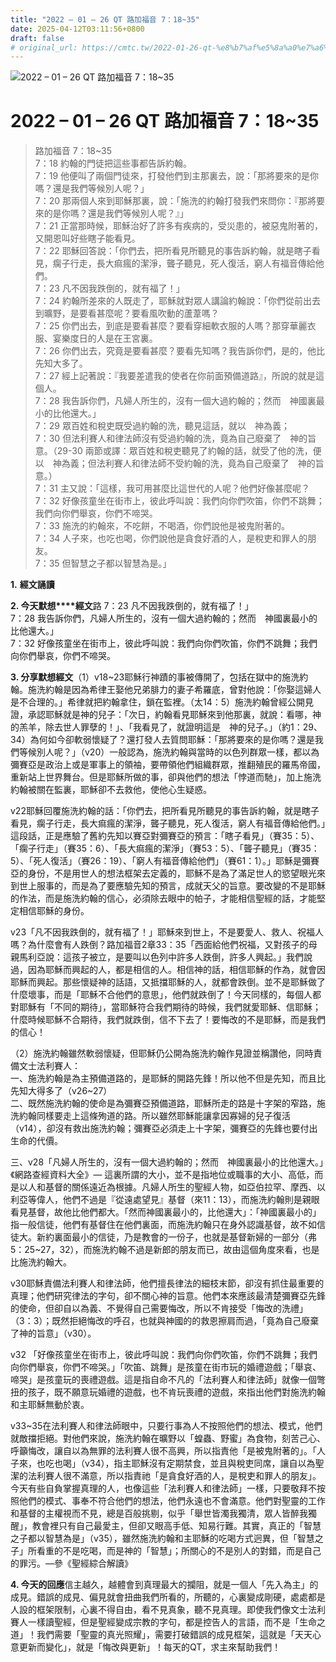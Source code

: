 ```yaml
---
title: "2022 – 01 – 26 QT 路加福音 7：18~35"
date: 2025-04-12T03:11:56+0800
draft: false
# original_url: https://cmtc.tw/2022-01-26-qt-%e8%b7%af%e5%8a%a0%e7%a6%8f%e9%9f%b3-7%ef%bc%9a1835
---
```


![2022 – 01 – 26 QT 路加福音 7：18\~35](/images/qt.jpg   "2022 – 01 – 26 QT 路加福音 7：18\~35")

# 2022 – 01 – 26 QT 路加福音 7：18\~35

> 路加福音 7：18\~35  
> 7：18 約翰的門徒把這些事都告訴約翰。  
> 7：19 他便叫了兩個門徒來，打發他們到主那裏去，說：「那將要來的是你嗎？還是我們等候別人呢？」  
> 7：20 那兩個人來到耶穌那裏，說：「施洗的約翰打發我們來問你：『那將要來的是你嗎？還是我們等候別人呢？』」  
> 7：21 正當那時候，耶穌治好了許多有疾病的，受災患的，被惡鬼附著的，又開恩叫好些瞎子能看見。  
> 7：22 耶穌回答說：「你們去，把所看見所聽見的事告訴約翰，就是瞎子看見，瘸子行走，長大痲瘋的潔淨，聾子聽見，死人復活，窮人有福音傳給他們。  
> 7：23 凡不因我跌倒的，就有福了！」  
> 7：24 約翰所差來的人既走了，耶穌就對眾人講論約翰說：「你們從前出去到曠野，是要看甚麼呢？要看風吹動的蘆葦嗎？  
> 7：25 你們出去，到底是要看甚麼？要看穿細軟衣服的人嗎？那穿華麗衣服、宴樂度日的人是在王宮裏。  
> 7：26 你們出去，究竟是要看甚麼？要看先知嗎？我告訴你們，是的，他比先知大多了。  
> 7：27 經上記著說：『我要差遣我的使者在你前面預備道路』，所說的就是這個人。  
> 7：28 我告訴你們，凡婦人所生的，沒有一個大過約翰的；然而　神國裏最小的比他還大。」  
> 7：29 眾百姓和稅吏既受過約翰的洗，聽見這話，就以　神為義；  
> 7：30 但法利賽人和律法師沒有受過約翰的洗，竟為自己廢棄了　神的旨意。（29-30 兩節或譯：眾百姓和稅吏聽見了約翰的話，就受了他的洗，便以　神為義；但法利賽人和律法師不受約翰的洗，竟為自己廢棄了　神的旨意。）  
> 7：31 主又說：「這樣，我可用甚麼比這世代的人呢？他們好像甚麼呢？  
> 7：32 好像孩童坐在街市上，彼此呼叫說：我們向你們吹笛，你們不跳舞；我們向你們舉哀，你們不啼哭。  
> 7：33 施洗的約翰來，不吃餅，不喝酒，你們說他是被鬼附著的。  
> 7：34 人子來，也吃也喝，你們說他是貪食好酒的人，是稅吏和罪人的朋友。  
> 7：35 但智慧之子都以智慧為是。」

**1.** **經文誦讀**

**2. 今天默想****經文**路 7：23 凡不因我跌倒的，就有福了！」  
7：28 我告訴你們，凡婦人所生的，沒有一個大過約翰的；然而　神國裏最小的比他還大。」  
7：32 好像孩童坐在街市上，彼此呼叫說：我們向你們吹笛，你們不跳舞；我們向你們舉哀，你們不啼哭。

**3. 分享默想經文**（1）v18\~23耶穌行神蹟的事被傳開了，包括在獄中的施洗約翰。施洗約翰是因為希律王娶他兄弟腓力的妻子希羅底，曾對他說：「你娶這婦人是不合理的。」希律就把約翰拿住，鎖在監裡。（太14：5）施洗約翰曾經公開見證，承認耶穌就是神的兒子：「次日，約翰看見耶穌來到他那裏，就說：看哪，神的羔羊，除去世人罪孽的！」、「我看見了，就證明這是　神的兒子。」（約1：29、34）為何如今卻軟弱懷疑了？還打發人去質問耶穌：「那將要來的是你嗎？還是我們等候別人呢？」（v20）一般認為，施洗約翰與當時的以色列群眾一樣，都以為彌賽亞是政治上或是軍事上的領袖，要帶領他們組織群眾，推翻殖民的羅馬帝國，重新站上世界舞台。但是耶穌所做的事，卻與他們的想法「悖道而馳」，加上施洗約翰被關在監裏，耶穌卻不去救他，使他心生疑惑。

v22耶穌回覆施洗約翰的話：「你們去，把所看見所聽見的事告訴約翰，就是瞎子看見，瘸子行走，長大痲瘋的潔淨，聾子聽見，死人復活，窮人有福音傳給他們。」這段話，正是應驗了舊約先知以賽亞對彌賽亞的預言：「瞎子看見」（賽35：5）、「瘸子行走」（賽35：6）、「長大痲瘋的潔淨」（賽53：5）、「聾子聽見」（賽35：5）、「死人復活」（賽26：19）、「窮人有福音傳給他們」（賽61：1）。」耶穌是彌賽亞的身份，不是用世人的想法框架去定義的，耶穌不是為了滿足世人的慾望眼光來到世上服事的，而是為了要應驗先知的預言，成就天父的旨意。要改變的不是耶穌的作法，而是施洗約翰的信心，必須除去眼中的帕子，才能相信聖經的話，才能堅定相信耶穌的身份。

v23「凡不因我跌倒的，就有福了！」耶穌來到世上，不是要愛人、救人、祝福人嗎？為什麼會有人跌倒？路加福音2章33：35「西面給他們祝福，又對孩子的母親馬利亞說：這孩子被立，是要叫以色列中許多人跌倒，許多人興起。」我們說過，因為耶穌而興起的人，都是相信的人。相信神的話，相信耶穌的作為，就會因耶穌而興起。那些懷疑神的話語，又抵擋耶穌的人，就都會跌倒。並不是耶穌做了什麼壞事，而是「耶穌不合他們的意思」，他們就跌倒了！今天同樣的，每個人都對耶穌有「不同的期待」，當耶穌符合我們期待的時候，我們就愛耶穌、信耶穌；什麼時候耶穌不合期待，我們就跌倒，信不下去了！要悔改的不是耶穌，而是我們的信心！

（2）施洗約翰雖然軟弱懷疑，但耶穌仍公開為施洗約翰作見證並稱讚他，同時責備文士法利賽人：  
一、施洗約翰是為主預備道路的，是耶穌的開路先鋒！所以他不但是先知，而且比先知大得多了（v26\~27）  
二、既然施洗約翰的使命是為彌賽亞預備道路，耶穌所走的路是十字架的窄路，施洗約翰同樣要走上這條殉道的路。所以雖然耶穌能讓拿因寡婦的兒子復活（v14），卻沒有救出施洗約翰；彌賽亞必須走上十字架，彌賽亞的先鋒也要付出生命的代價。

三、v28「凡婦人所生的，沒有一個大過約翰的；然而　神國裏最小的比他還大。」《網路查經資料大全》— 這裏所謂的大小，並不是指地位或職事的大小、高低，而是以人和基督的關係遠近為根據。凡婦人所生的聖經人物，如亞伯拉罕、摩西、以利亞等偉人，他們不過是『從遠處望見』基督（來11：13），而施洗約翰則是親眼看見基督，故他比他們都大。「然而神國裏最小的，比他還大」：「神國裏最小的」指一般信徒，他們有基督住在他們裏面，而施洗約翰只在身外認識基督，故不如信徒大。新約裏面最小的信徒，乃是教會的一份子，也就是基督新婦的一部分（弗5：25\~27，32），而施洗約翰不過是新郎的朋友而已，故由這個角度來看，也是比施洗約翰大。

v30耶穌責備法利賽人和律法師，他們擅長律法的細枝末節，卻沒有抓住最重要的真理；他們研究律法的字句，卻不關心神的旨意。他們本來應該最清楚彌賽亞先鋒的使命，但卻自以為義、不覺得自己需要悔改，所以不肯接受「悔改的洗禮」（3：3）；既然拒絕悔改的呼召，也就與神國的的救恩擦肩而過，「竟為自己廢棄了神的旨意」（v30）。

v32 「好像孩童坐在街市上，彼此呼叫說：我們向你們吹笛，你們不跳舞；我們向你們舉哀，你們不啼哭。」「吹笛、跳舞」是孩童在街市玩的婚禮遊戲；「舉哀、啼哭」是孩童玩的喪禮遊戲。這是指自命不凡的「法利賽人和律法師」就像一個彆扭的孩子，既不願意玩婚禮的遊戲，也不肯玩喪禮的遊戲，來指出他們對施洗約翰和主耶穌無動於衷。

v33\~35在法利賽人和律法師眼中，只要行事為人不按照他們的想法、模式，他們就敵擋拒絕。對他們來說，施洗約翰在曠野以「蝗蟲、野蜜」為食物，刻苦己心、呼籲悔改，讓自以為無罪的法利賽人很不高興，所以指責他「是被鬼附著的」。「人子來，也吃也喝」（v34），指主耶穌沒有定期禁食，並且與稅吏同席，讓自以為聖潔的法利賽人很不滿意，所以指責祂「是貪食好酒的人，是稅吏和罪人的朋友」。今天有些自負掌握真理的人，也像這些「法利賽人和律法師」一樣，只要敬拜不按照他們的模式、事奉不符合他們的想法，他們永遠也不會滿意。他們對聖靈的工作和基督的主權視而不見，總是百般挑剔，似乎「舉世皆濁我獨清，眾人皆醉我獨醒」，教會裡只有自己最愛主，但卻又眼高手低、知易行難。其實，真正的「智慧之子都以智慧為是」（v35），雖然施洗約翰和主耶穌的吃喝方式迥異，但「智慧之子」所看重的不是吃喝，而是神的「智慧」；所關心的不是別人的對錯，而是自己的罪污。—參《聖經綜合解讀》

**4. 今天的回應**信主越久，越體會到真理最大的攔阻，就是一個人「先入為主」的成見。錯誤的成見、偏見就會扭曲我們所看的，所聽的，心裏變成剛硬，處處都是人設的框架限制，心裏不得自由，看不見真象，聽不見真理。即使我們像文士法利賽人一樣讀聖經，但是聖經變成宗教的字句，都是控告人的言語，而不是「生命之道」！我們需要「聖靈的真光照耀」，需要打破錯誤的成見框架，這就是「天天心意更新而變化」，就是「悔改與更新」！每天的QT，求主來幫助我們！